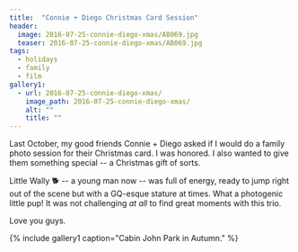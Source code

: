 ```yaml
---
title:  "Connie + Diego Christmas Card Session"
header:
  image: 2016-07-25-connie-diego-xmas/AB069.jpg
  teaser: 2016-07-25-connie-diego-xmas/AB069.jpg
tags: 
  - holidays
  - family
  - film
gallery1:
  - url: 2016-07-25-connie-diego-xmas/
    image_path: 2016-07-25-connie-diego-xmas/
    alt: ""
    title: ""
---
```


Last October, my good friends Connie + Diego asked if I would do a family photo session for their Christmas card. I was honored. I also wanted to give them something special -- a Christmas gift of sorts.

Little Wally :dog2: -- a young man now -- was full of energy, ready to jump right out of the scene but with a GQ-esque stature at times. What a photogenic little pup! It was not challenging *at all* to find great moments with this trio.

Love you guys.

{% include gallery1 caption="Cabin John Park in Autumn." %}

